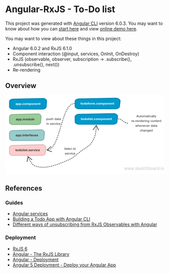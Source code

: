 # Angular-RxJS - To-Do list

This project was generated with [Angular CLI](https://github.com/angular/angular-cli) version 6.0.3. You may want to know about how you can [start here](ANGULAR.md) and view [online demo here](https://nguyenkhois.github.io/angular-rxjs-todo-list/dist/).

You may want to view about these things in this project:
* Angular 6.0.2 and RxJS 6.1.0
* Component interaction (@input, services, OnInit, OnDestroy)
* RxJS (observable, observer, subscription -> .subscribe(), .unsubscribe(), next())
* Re-rendering

## Overview
![Overview](src/assets/overviewstructure.png)

## References
### Guides
* [Angular services](https://angular.io/tutorial/toh-pt4)
* [Building a Todo App with Angular CLI](https://www.sitepoint.com/angular-2-tutorial/)
* [Different ways of unsubscribing from RxJS Observables with Angular](https://blog.codecentric.de/en/2018/01/different-ways-unsubscribing-rxjs-observables-angular/)

### Deployment
* [RxJS 6](https://github.com/ReactiveX/rxjs/blob/master/MIGRATION.md)
* [Angular - The RxJS Library](https://angular.io/guide/rx-library)
* [Angular - Deployment](https://angular.io/guide/deployment)
* [Angular 5 Deployment - Deploy your Angular App](https://coursetro.com/posts/code/112/Angular-5-Deployment---Deploy-your-Angular-App)